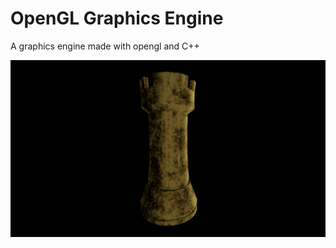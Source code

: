 # OpenGL Graphics Engine
 A graphics engine made with opengl and C++
 
![A rook rendered in real time with a gold material](https://github.com/SomeRandomOSDev/OpenGL-Graphics-Engine/blob/main/screenshots/Rook.png?raw=true)
